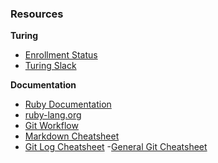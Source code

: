 ### Resources
**Turing**
- [Enrollment Status](enroll.turing.io)
- [Turing Slack](turingschool.slack.com)  

**Documentation**
- [Ruby Documentation](ruby-doc.org)
- [ruby-lang.org](ruby-lang.org)
- [Git Workflow](https://guides.github.com/introduction/flow/)
- [Markdown Cheatsheet](https://www.markdownguide.org/cheat-sheet/)
- [Git Log Cheatsheet](https://www.thegeekstuff.com/2014/04/git-log/)
-[General Git Cheatsheet](https://github.github.com/training-kit/downloads/github-git-cheat-sheet.pdf)
